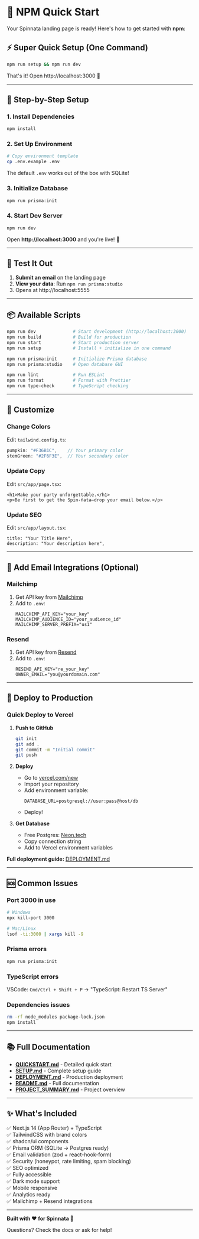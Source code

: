 # 🚀 NPM Quick Start

Your Spinnata landing page is ready! Here's how to get started with **npm**:

## ⚡ Super Quick Setup (One Command)

```bash
npm run setup && npm run dev
```

That's it! Open http://localhost:3000 🎉

---

## 📝 Step-by-Step Setup

### 1. Install Dependencies

```bash
npm install
```

### 2. Set Up Environment

```bash
# Copy environment template
cp .env.example .env
```

The default `.env` works out of the box with SQLite!

### 3. Initialize Database

```bash
npm run prisma:init
```

### 4. Start Dev Server

```bash
npm run dev
```

Open **http://localhost:3000** and you're live! 🎃

---

## 🎯 Test It Out

1. **Submit an email** on the landing page
2. **View your data**: Run `npm run prisma:studio`
3. Opens at http://localhost:5555

---

## 📦 Available Scripts

```bash
npm run dev              # Start development (http://localhost:3000)
npm run build            # Build for production
npm run start            # Start production server
npm run setup            # Install + initialize in one command

npm run prisma:init      # Initialize Prisma database
npm run prisma:studio    # Open database GUI

npm run lint             # Run ESLint
npm run format           # Format with Prettier
npm run type-check       # TypeScript checking
```

---

## 🎨 Customize

### Change Colors

Edit `tailwind.config.ts`:

```ts
pumpkin: "#F36B1C",    // Your primary color
stemGreen: "#2F6F3E",  // Your secondary color
```

### Update Copy

Edit `src/app/page.tsx`:

```tsx
<h1>Make your party unforgettable.</h1>
<p>Be first to get the Spin-ñata—drop your email below.</p>
```

### Update SEO

Edit `src/app/layout.tsx`:

```tsx
title: "Your Title Here",
description: "Your description here",
```

---

## 📧 Add Email Integrations (Optional)

### Mailchimp

1. Get API key from [Mailchimp](https://mailchimp.com/help/about-api-keys/)
2. Add to `.env`:
   ```env
   MAILCHIMP_API_KEY="your_key"
   MAILCHIMP_AUDIENCE_ID="your_audience_id"
   MAILCHIMP_SERVER_PREFIX="us1"
   ```

### Resend

1. Get API key from [Resend](https://resend.com/api-keys)
2. Add to `.env`:
   ```env
   RESEND_API_KEY="re_your_key"
   OWNER_EMAIL="you@yourdomain.com"
   ```

---

## 🚢 Deploy to Production

### Quick Deploy to Vercel

1. **Push to GitHub**

   ```bash
   git init
   git add .
   git commit -m "Initial commit"
   git push
   ```

2. **Deploy**
   - Go to [vercel.com/new](https://vercel.com/new)
   - Import your repository
   - Add environment variable:
     ```
     DATABASE_URL=postgresql://user:pass@host/db
     ```
   - Deploy!

3. **Get Database**
   - Free Postgres: [Neon.tech](https://neon.tech)
   - Copy connection string
   - Add to Vercel environment variables

**Full deployment guide:** [DEPLOYMENT.md](./DEPLOYMENT.md)

---

## 🆘 Common Issues

### Port 3000 in use

```bash
# Windows
npx kill-port 3000

# Mac/Linux
lsof -ti:3000 | xargs kill -9
```

### Prisma errors

```bash
npm run prisma:init
```

### TypeScript errors

VSCode: `Cmd/Ctrl + Shift + P` → "TypeScript: Restart TS Server"

### Dependencies issues

```bash
rm -rf node_modules package-lock.json
npm install
```

---

## 📚 Full Documentation

- **[QUICKSTART.md](./QUICKSTART.md)** - Detailed quick start
- **[SETUP.md](./SETUP.md)** - Complete setup guide
- **[DEPLOYMENT.md](./DEPLOYMENT.md)** - Production deployment
- **[README.md](./README.md)** - Full documentation
- **[PROJECT_SUMMARY.md](./PROJECT_SUMMARY.md)** - Project overview

---

## ✨ What's Included

✅ Next.js 14 (App Router) + TypeScript  
✅ TailwindCSS with brand colors  
✅ shadcn/ui components  
✅ Prisma ORM (SQLite → Postgres ready)  
✅ Email validation (zod + react-hook-form)  
✅ Security (honeypot, rate limiting, spam blocking)  
✅ SEO optimized  
✅ Fully accessible  
✅ Dark mode support  
✅ Mobile responsive  
✅ Analytics ready  
✅ Mailchimp + Resend integrations

---

**Built with ❤️ for Spinnata 🎃**

Questions? Check the docs or ask for help!
